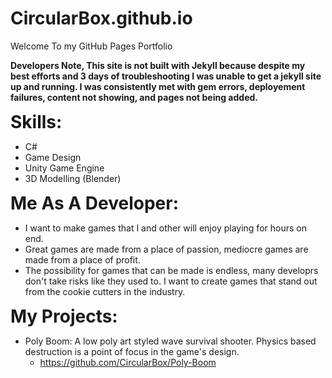 # CircularBox.github.io

Welcome To my GitHub Pages Portfolio

**Developers Note, This site is not built with Jekyll because despite my best efforts and 3 days of troubleshooting I was unable to get a jekyll site up and running. I was consistently met with gem errors, deployement failures, content not showing, and pages not being added.**

<span style="font-size: 2em;"> **Skills:** </span>
- C#
- Game Design
- Unity Game Engine
- 3D Modelling (Blender)

<span style="font-size: 2em;"> **Me As A Developer:** </span>
- I want to make games that I and other will enjoy playing for hours on end.
- Great games are made from a place of passion, mediocre games are made from a place of profit.
- The possibility for games that can be made is endless, many developrs don't take risks like they used to. I want to create games that stand out from the cookie cutters in the industry.

<span style="font-size: 2em;"> **My Projects:** </span>
- Poly Boom: A low poly art styled wave survival shooter. Physics based destruction is a point of focus in the game's design.
  - https://github.com/CircularBox/Poly-Boom
